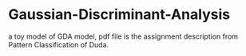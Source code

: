 # Gaussian-Discriminant-Analysis
a toy model of GDA model, pdf file is the assignment description from Pattern Classification of Duda.
